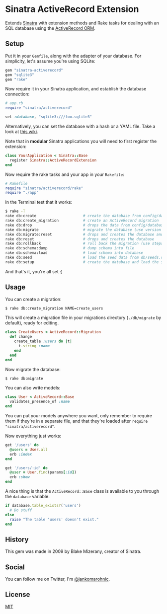 # Sinatra ActiveRecord Extension

Extends [Sinatra](http://www.sinatrarb.com/) with extension methods and Rake
tasks for dealing with an SQL database using the
[ActiveRecord ORM](https://github.com/rails/rails/tree/master/activerecord).

## Setup

Put it in your `Gemfile`, along with the adapter of your database. For
simplicity, let's assume you're using SQLite:

```ruby
gem "sinatra-activerecord"
gem "sqlite3"
gem "rake"
```

Now require it in your Sinatra application, and establish the database
connection:

```ruby
# app.rb
require "sinatra/activerecord"

set :database, "sqlite3:///foo.sqlite3"
```

Alternatively, you can set the database with a hash or a YAML file. Take a look at
[this wiki](https://github.com/janko-m/sinatra-activerecord/wiki/Alternative-database-setup).

Note that in **modular** Sinatra applications you will need to first register
the extension:

```ruby
class YourApplication < Sinatra::Base
  register Sinatra::ActiveRecordExtension
end
```

Now require the rake tasks and your app in your `Rakefile`:

```ruby
# Rakefile
require "sinatra/activerecord/rake"
require "./app"
```

In the Terminal test that it works:

```sh
$ rake -T
rake db:create                     # create the database from config/database.yml from the current Sinatra env
rake db:create_migration           # create an ActiveRecord migration
rake db:drop                       # drops the data from config/database.yml from the current Sinatra env
rake db:migrate                    # migrate the database (use version with VERSION=n)
rake db:migrate:reset              # drops and creates the database and then runs the migrations
rake db:reset                      # drops and creates the database
rake db:rollback                   # roll back the migration (use steps with STEP=n)
rake db:schema:dump                # dump schema into file
rake db:schema:load                # load schema into database
rake db:seed                       # load the seed data from db/seeds.rb
rake db:setup                      # create the database and load the schema
```

And that's it, you're all set :)

## Usage

You can create a migration:

```sh
$ rake db:create_migration NAME=create_users
```

This will create a migration file in your migrations directory (`./db/migrate`
by default), ready for editing.

```ruby
class CreateUsers < ActiveRecord::Migration
  def change
    create_table :users do |t|
      t.string :name
    end
  end
end
```

Now migrate the database:

```sh
$ rake db:migrate
```

You can also write models:

```ruby
class User < ActiveRecord::Base
  validates_presence_of :name
end
```

You can put your models anywhere you want, only remember to require them if
they're in a separate file, and that they're loaded after `require "sinatra/activerecord"`.

Now everything just works:

```ruby
get '/users' do
  @users = User.all
  erb :index
end

get '/users/:id' do
  @user = User.find(params[:id])
  erb :show
end
```

A nice thing is that the `ActiveRecord::Base` class is available to
you through the `database` variable:

```ruby
if database.table_exists?('users')
  # Do stuff
else
  raise "The table 'users' doesn't exist."
end
```

## History

This gem was made in 2009 by Blake Mizerany, creator of Sinatra.

## Social

You can follow me on Twitter, I'm [@jankomarohnic](http://twitter.com/jankomarohnic).

## License

[MIT](https://github.com/janko-m/sinatra-activerecord/blob/master/LICENSE)
